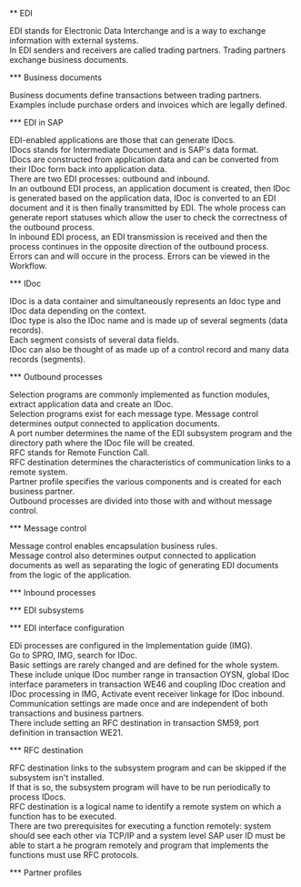 ** EDI

EDI stands for Electronic Data Interchange and is a way to exchange information with external systems.  
In EDI senders and receivers are called trading partners. Trading partners exchange business documents.  

*** Business documents

Business documents define transactions between trading partners.  
Examples include purchase orders and invoices which are legally defined.  

*** EDI in SAP

EDI-enabled applications are those that can generate IDocs.  
IDocs stands for Intermediate Document and is SAP's data format.  
IDocs are constructed from application data and can be converted from their IDoc form back into application data.  
There are two EDI processes: outbound and inbound.  
In an outbound EDI process, an application document is created, then IDoc is generated based on the application data,
IDoc is converted to an EDI document and it is then finally transmitted by EDI. The whole process can generate report
statuses which allow the user to check the correctness of the outbound process.  
In inbound EDI process, an EDI transmission is received and then the process continues in the opposite direction of
the outbound process.  
Errors can and will occure in the process. Errors can be viewed in the Workflow.  

*** IDoc

IDoc is a data container and simultaneously represents an Idoc type and IDoc data depending on the context.  
IDoc type is also the IDoc name and is made up of several segments (data records).  
Each segment consists of several data fields.  
IDoc can also be thought of as made up of a control record and many data records (segments).  

*** Outbound processes

Selection programs are commonly implemented as function modules, extract application data and create an IDoc.   
Selection programs exist for each message type. Message control determines output connected to application documents.  
A port number determines the name of the EDI subsystem program and the directory path where the IDoc file will be 
created.  
RFC stands for Remote Function Call.  
RFC destination determines the characteristics of communication links to a remote system.  
Partner profile specifies the various components and is created for each business partner.  
Outbound processes are divided into those with and without message control.  

*** Message control

Message control enables encapsulation business rules.  
Message control also determines output connected to application documents as well as separating the logic of
generating EDI documents from the logic of the application.  

*** Inbound processes


*** EDI subsystems


*** EDI interface configuration

EDi processes are configured in the Implementation guide (IMG).  
Go to SPRO, IMG, search for IDoc.  
Basic settings are rarely changed and are defined for the whole system.
These include unique IDoc number range in transaction OYSN, global IDoc interface parameters in transaction
WE46 and coupling IDoc creation and IDoc processing in IMG, Activate event receiver linkage for IDoc inbound.  
Communication settings are made once and are independent of both transactions and business partners.  
There include setting an RFC destination in transaction SM59, port definition in transaction WE21.  

*** RFC destination

RFC destination links to the subsystem program and can be skipped if the subsystem isn't installed.  
If that is so, the subsystem program will have to be run periodically to process IDocs.  
RFC destination is a logical name to identify a remote system on which a function has to be executed.  
There are two prerequisites for executing a function remotely: system should see each other via TCP/IP and a system 
level SAP user ID must be able to start a he program remotely and program that implements the functions must use RFC
protocols.  

*** Partner profiles

